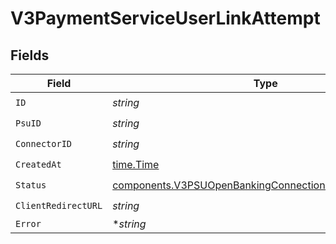 # V3PaymentServiceUserLinkAttempt


## Fields

| Field                                                                                                                            | Type                                                                                                                             | Required                                                                                                                         | Description                                                                                                                      |
| -------------------------------------------------------------------------------------------------------------------------------- | -------------------------------------------------------------------------------------------------------------------------------- | -------------------------------------------------------------------------------------------------------------------------------- | -------------------------------------------------------------------------------------------------------------------------------- |
| `ID`                                                                                                                             | *string*                                                                                                                         | :heavy_check_mark:                                                                                                               | N/A                                                                                                                              |
| `PsuID`                                                                                                                          | *string*                                                                                                                         | :heavy_check_mark:                                                                                                               | N/A                                                                                                                              |
| `ConnectorID`                                                                                                                    | *string*                                                                                                                         | :heavy_check_mark:                                                                                                               | N/A                                                                                                                              |
| `CreatedAt`                                                                                                                      | [time.Time](https://pkg.go.dev/time#Time)                                                                                        | :heavy_check_mark:                                                                                                               | N/A                                                                                                                              |
| `Status`                                                                                                                         | [components.V3PSUOpenBankingConnectionAttemptStatusEnum](../../models/components/v3psuopenbankingconnectionattemptstatusenum.md) | :heavy_check_mark:                                                                                                               | N/A                                                                                                                              |
| `ClientRedirectURL`                                                                                                              | *string*                                                                                                                         | :heavy_check_mark:                                                                                                               | N/A                                                                                                                              |
| `Error`                                                                                                                          | **string*                                                                                                                        | :heavy_minus_sign:                                                                                                               | N/A                                                                                                                              |